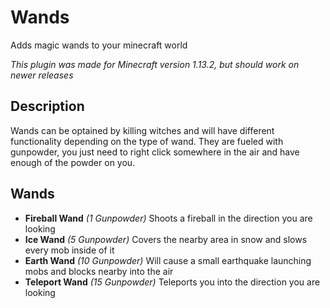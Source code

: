 # Wands
Adds magic wands to your minecraft world

*This plugin was made for Minecraft version 1.13.2, but should work on newer releases*

## Description

Wands can be optained by killing witches and will have different functionality depending on the type of wand.
They are fueled with gunpowder, you just need to right click somewhere in the air and have enough of the powder on you.

## Wands

- **Fireball Wand** *(1 Gunpowder)* Shoots a fireball in the direction you are looking
- **Ice Wand** *(5 Gunpowder)* Covers the nearby area in snow and slows every mob inside of it
- **Earth Wand** *(10 Gunpowder)* Will cause a small earthquake launching mobs and blocks nearby into the air
- **Teleport Wand** *(15 Gunpowder)* Teleports you into the direction you are looking
